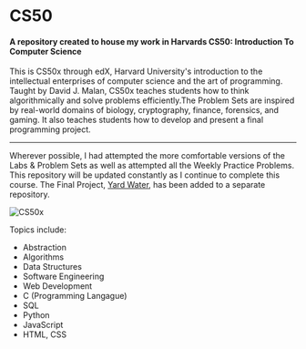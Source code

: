 # CS50
#### A repository created to house my work in Harvards CS50: Introduction To Computer Science


This is CS50x through edX, Harvard University's introduction to the intellectual enterprises of computer science and the art of programming. Taught by David J. Malan, CS50x teaches students how to think algorithmically and solve problems efficiently.The Problem Sets are inspired by real-world domains of biology, cryptography, finance, forensics, and gaming. It also teaches students how to develop and present a final programming project.

***

Wherever possible, I had attempted the more comfortable versions of the Labs & Problem Sets as well as attempted all the Weekly Practice Problems. This repository will be updated constantly as I continue to complete this course. The Final Project, [Yard Water](https://github.com/arkterra90/Yard_Water), has been added to a separate repository.

![CS50x](https://github.com/arkterra90/CS50/assets/100542455/b6e9d589-1910-4706-b8b0-88f99d4a2ef6)

Topics include:
* Abstraction
* Algorithms
* Data Structures
* Software Engineering
* Web Development
* C (Programming Langague)
* SQL
* Python
* JavaScript
* HTML, CSS
